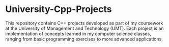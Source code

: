 # University-Cpp-Projects
This repository contains C++ projects developed as part of my coursework at the University of Management and Technology (UMT). Each project is an implementation of concepts learned in my computer science classes, ranging from basic programming exercises to more advanced applications.
